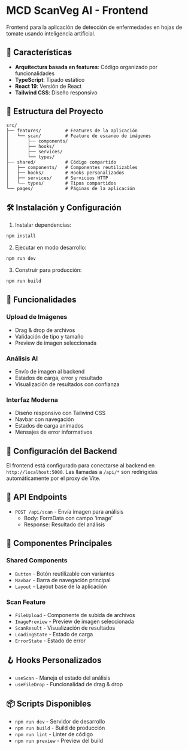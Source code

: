 # MCD ScanVeg AI - Frontend

Frontend para la aplicación de detección de enfermedades en hojas de tomate usando inteligencia artificial.

## 🚀 Características

- **Arquitectura basada en features**: Código organizado por funcionalidades
- **TypeScript**: Tipado estático
- **React 19**: Versión de React
- **Tailwind CSS**: Diseño responsivo

## 📁 Estructura del Proyecto

```
src/
├── features/         # Features de la aplicación
│   └── scan/         # Feature de escaneo de imágenes
│       ├── components/
│       ├── hooks/
│       ├── services/
│       └── types/
├── shared/           # Código compartido
│   ├── components/   # Componentes reutilizables
│   ├── hooks/        # Hooks personalizados
│   ├── services/     # Servicios HTTP
│   └── types/        # Tipos compartidos
└── pages/            # Páginas de la aplicación
```

## 🛠️ Instalación y Configuración

1. Instalar dependencias:

```bash
npm install
```

2. Ejecutar en modo desarrollo:

```bash
npm run dev
```

3. Construir para producción:

```bash
npm run build
```

## 🎯 Funcionalidades

### Upload de Imágenes

- Drag & drop de archivos
- Validación de tipo y tamaño
- Preview de imagen seleccionada

### Análisis AI

- Envío de imagen al backend
- Estados de carga, error y resultado
- Visualización de resultados con confianza

### Interfaz Moderna

- Diseño responsivo con Tailwind CSS
- Navbar con navegación
- Estados de carga animados
- Mensajes de error informativos

## 🔧 Configuración del Backend

El frontend está configurado para conectarse al backend en `http://localhost:5000`. Las llamadas a `/api/*` son redirigidas automáticamente por el proxy de Vite.

## 📡 API Endpoints

- `POST /api/scan` - Envía imagen para análisis
  - Body: FormData con campo 'image'
  - Response: Resultado del análisis

## 🎨 Componentes Principales

### Shared Components

- `Button` - Botón reutilizable con variantes
- `Navbar` - Barra de navegación principal
- `Layout` - Layout base de la aplicación

### Scan Feature

- `FileUpload` - Componente de subida de archivos
- `ImagePreview` - Preview de imagen seleccionada
- `ScanResult` - Visualización de resultados
- `LoadingState` - Estado de carga
- `ErrorState` - Estado de error

## 🪝 Hooks Personalizados

- `useScan` - Maneja el estado del análisis
- `useFileDrop` - Funcionalidad de drag & drop

## 📦 Scripts Disponibles

- `npm run dev` - Servidor de desarrollo
- `npm run build` - Build de producción
- `npm run lint` - Linter de código
- `npm run preview` - Preview del build
